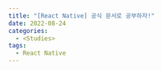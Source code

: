 ```yaml
---
title: "[React Native] 공식 문서로 공부하자!"
date: 2022-08-24
categories:
  - <Studies>
tags:
  - React Native
---
```

